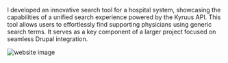 I developed an innovative search tool for a hospital system, showcasing the capabilities of a unified search experience powered by the Kyruus API. This tool allows users to effortlessly find supporting physicians using generic search terms. It serves as a key component of a larger project focused on seamless Drupal integration.

![website image]([http://url/to/img.png](https://mrhoward.net/kyruusthingy/kyruus-thingy.png))
